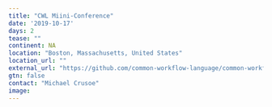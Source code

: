 ```yaml
---
title: "CWL Miini-Conference"
date: '2019-10-17'
days: 2
tease: ""
continent: NA
location: "Boston, Massachusetts, United States"
location_url: ""
external_url: "https://github.com/common-workflow-language/common-workflow-language/issues/868"
gtn: false
contact: "Michael Crusoe"
image: 
---
```

